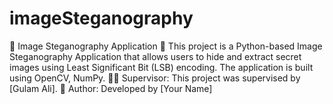 # imageSteganography
🚀 Image Steganography Application 🔐  This project is a Python-based Image Steganography Application that allows users to hide and extract secret images using Least Significant Bit (LSB) encoding. The application is built using OpenCV, NumPy. 👨‍🏫 Supervisor: This project was supervised by [Gulam Ali].  📜 Author: Developed by [Your Name]
